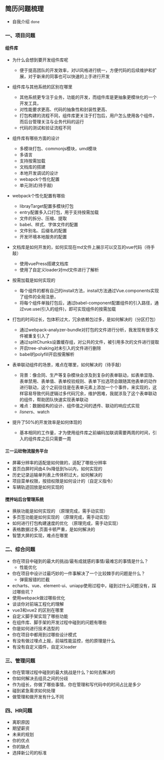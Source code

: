 ## 简历问题梳理

- 自我介绍    `done`

### 一、项目问题

#### 组件库

- 为什么会想到要开发组件库呢
  - 便于提高团队的开发效率，对UI风格进行统一，方便代码的后续维护和扩展，对于新来的同事也可以快速的上手进行开发

- 组件库与其他系统的区别在哪里
  - 其他系统更专注于业务，功能的开发，而组件库是更抽象更模块化的一个开发工具，
  - 对性能要求更高、代码的抽象性和封装性更高、
  - 打包构建的流程不同，组件库更关注于打包后，用户怎么使用各个组件，而后台管理关注与业务代码的运行
  - 代码的测试和验证流程不同

- 组件库有哪些方面的设计
  - 多模块打包、commonjs模块，umd模块
  - 多语言
  - 支持按需加载
  - 文档库的搭建
  - 本地开发调试的设计
  - webapck个性化配置
  - 单元测试(待手敲)

- webpack个性化配置有哪些
  - librayTarget配置多模块打包
  - entry配置多入口打包，用于支持按需加载
  - 文件的拆分、压缩、提取
  - babel、样式、字体文件的配置
  - 文件别名、后缀名的配置
  - 开发环境本地服务的配置

- 文档库是如何开发的，如何实现在md文件上展示可以交互的vue代码（待手敲）
  - 使用vuePress搭建文档库
  - 使用了自定义loader对md文件进行了解析

- 按需加载是如何实现的
  - 每个组件的都有自己的install方法，install方法通过Vue.components实现了组件的全局注册，
  - 将每个组件单独打包后，通过babel-component配置组件的引入路径，通过vue.use(引入的组件)，即可实现组件的按需加载

- 打包的时间过长，包体积过大，冗余依赖包过多，是如何解决的（分区打包）
  - 通过webpack-analyzer-bundle对打包的文件进行分析，我发现有很多文件被重复引入了
  - 通过splitChunks设置缓存组，对公共的文件，被引用多次的文件进行提取
  - 开启tree-shaking对未引入的文件进行删除
  - babel的polyfill开启按需解析

- 表单联动组件的场景，难点在哪里，如何解决的（待手敲）
  - 背景：像合同、生产等复杂模块会涉及到复杂的表单联动，如表单显隐、表单禁用、表单值、表单校验规则、表单下拉选项会跟随其他表单的动作进行联动，这个之前往往是在表单元素上添加一个个事件，来实现的，这样容易导致代码逻辑过多代码冗余，维护困难，我就涉及了这个表单联动的组件，帮助团队快速实现表单联动
  - 难点：数据结构的设计、组件值之间的透传、联动的响应式实现
  - $lisners、$watch

- 提升了50%的开发效率是如何体现的
  - 基本相同的工作量，才为使用组件库之前编码加联调需要两周的时间，引入的组件库之后只需要一周


#### 三一云砼物流服务平台

- 屏幕分辨率的适配是如何做的，适配了哪些分辨率
- 首页白屏时间由4.9s降低到1s以内，如何实现的
- 历史记录运输单列表上传体积过大，如何解决的
- 项目菜单权限，按扭权限是如何设计的（自定义指令）
- 车辆轨迹回放是如何实现的

#### 搅拌站后台管理系统

- 换肤功能是如何实现的  （原理完成，需手动实现）
- 多页签功能是如何实现的  （原理完成，需手动实现）
- 如何进行打包构建速度的优化 （原理完成，需手动实现）
- 表格数据过多,页面卡顿严重，是如何解决的 
- 智慧大屏的实现，难点在哪里

### 二、综合问题

- 你在项目中碰到的最大的挑战/最有成就感的事情/最难忘的事情是什么？
  - 性能优化
- 你在项目中设计过最巧妙的一件事解决了一个比较棘手的问题是什么？
  - 弹窗报错的拦截
- echarts、vue、element-ui、uniapp使用过程中，碰到过什么问题没有，踩过哪些坑？
- 使用webpack做过哪些优化
- 谈谈你对前端工程化的理解
- vue3和vue2 的区别在哪里
- 自定义脚手架实现了哪些功能
- 在组件库、脚手架的开发过程中碰到的问题有哪些
- 你是如何进行技术选型的
- 你在项目中都用到过哪些设计模式
- 有没有做过埋点上报，前端性能监控，他的原理是什么
- 有没有自定义插件，自定义loader

### 三、管理问题

- 你在管理过程中碰到的最大挑战是什么？如何去解决的
- 你如何解决去组员之间的分歧
- 作为组长，你做了哪些事情，你在管理和写代码中的时间占比是多少
- 碰到紧急需求如何处理
- 做管理和做开发有什么不同

### 四、HR问题

- 离职原因
- 期望薪资
- 未来的规划
- 你的优点
- 你的缺点
- 选择新公司的标准









